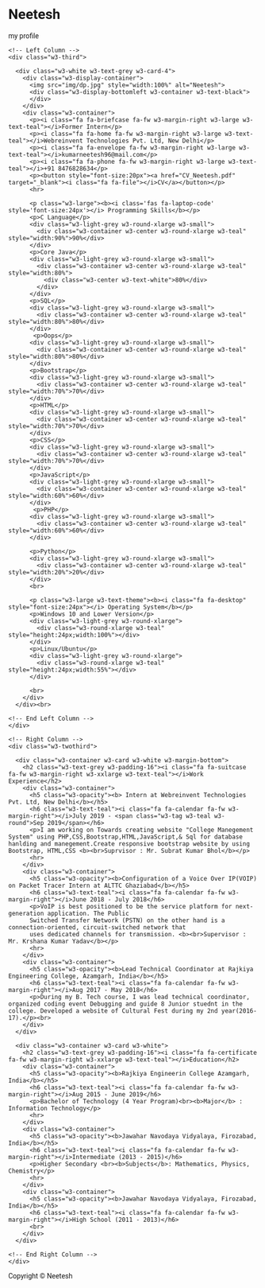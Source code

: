 # Neetesh
my profile
<!DOCTYPE html>
<html>
<title>Neetesh | Portfolio | IT Graduate</title>
<meta charset="UTF-8">
<meta name="viewport" content="width=device-width, initial-scale=1">
<link rel="stylesheet" href="https://www.w3schools.com/w3css/4/w3.css">
<link rel='stylesheet' href='https://fonts.googleapis.com/css?family=Roboto'>
<link rel="stylesheet" href="https://cdnjs.cloudflare.com/ajax/libs/font-awesome/4.7.0/css/font-awesome.min.css">

<link rel='stylesheet' href='https://use.fontawesome.com/releases/v5.7.0/css/all.css' integrity='sha384-lZN37f5QGtY3VHgisS14W3ExzMWZxybE1SJSEsQp9S+oqd12jhcu+A56Ebc1zFSJ' crossorigin='anonymous'>
<style>
html,body,h1,h2,h3,h4,h5,h6 {font-family: "Roboto", sans-serif}
</style>
<body class="w3-light-grey">

<!-- Page Container -->
<div class="w3-content w3-margin-top" style="max-width:1400px;">

  <!-- The Grid -->
  <div class="w3-row-padding">
  
    <!-- Left Column -->
    <div class="w3-third">
    
      <div class="w3-white w3-text-grey w3-card-4">
        <div class="w3-display-container">
          <img src="img/dp.jpg" style="width:100%" alt="Neetesh">
          <div class="w3-display-bottomleft w3-container w3-text-black">
          </div>
        </div>
        <div class="w3-container">
          <p><i class="fa fa-briefcase fa-fw w3-margin-right w3-large w3-text-teal"></i>Former Intern</p>
          <p><i class="fa fa-home fa-fw w3-margin-right w3-large w3-text-teal"></i>Webreinvent Technologies Pvt. Ltd, New Delhi</p>
          <p><i class="fa fa-envelope fa-fw w3-margin-right w3-large w3-text-teal"></i>kumarneetesh96@mail.com</p>
          <p><i class="fa fa-phone fa-fw w3-margin-right w3-large w3-text-teal"></i>+91 8476828634</p>
		  <p><button style="font-size:20px"><a href="CV_Neetesh.pdf" target="_blank"><i class="fa fa-file"></i>CV</a></button></p>
          <hr>

          <p class="w3-large"><b><i class='fas fa-laptop-code' style='font-size:24px'></i> Programming Skills</b></p>
          <p>C Language</p>
          <div class="w3-light-grey w3-round-xlarge w3-small">
            <div class="w3-container w3-center w3-round-xlarge w3-teal" style="width:90%">90%</div>
          </div>
          <p>Core Java</p>
          <div class="w3-light-grey w3-round-xlarge w3-small">
            <div class="w3-container w3-center w3-round-xlarge w3-teal" style="width:80%">
              <div class="w3-center w3-text-white">80%</div>
            </div>
          </div>
		  <p>SQL</p>
          <div class="w3-light-grey w3-round-xlarge w3-small">
            <div class="w3-container w3-center w3-round-xlarge w3-teal" style="width:80%">80%</div>
          </div>
		   <p>Oops</p>
          <div class="w3-light-grey w3-round-xlarge w3-small">
            <div class="w3-container w3-center w3-round-xlarge w3-teal" style="width:80%">80%</div>
          </div>
		  <p>Bootstrap</p>
          <div class="w3-light-grey w3-round-xlarge w3-small">
            <div class="w3-container w3-center w3-round-xlarge w3-teal" style="width:70%">70%</div>
          </div>
		  <p>HTML</p>
          <div class="w3-light-grey w3-round-xlarge w3-small">
            <div class="w3-container w3-center w3-round-xlarge w3-teal" style="width:70%">70%</div>
          </div>
          <p>CSS</p>
          <div class="w3-light-grey w3-round-xlarge w3-small">
            <div class="w3-container w3-center w3-round-xlarge w3-teal" style="width:70%">70%</div>
          </div>
          <p>JavaScript</p>
          <div class="w3-light-grey w3-round-xlarge w3-small">
            <div class="w3-container w3-center w3-round-xlarge w3-teal" style="width:60%">60%</div>
          </div>
		   <p>PHP</p>
          <div class="w3-light-grey w3-round-xlarge w3-small">
            <div class="w3-container w3-center w3-round-xlarge w3-teal" style="width:60%">60%</div>
          </div>
		  
		  <p>Python</p>
          <div class="w3-light-grey w3-round-xlarge w3-small">
            <div class="w3-container w3-center w3-round-xlarge w3-teal" style="width:20%">20%</div>
          </div>
          <br>

          <p class="w3-large w3-text-theme"><b><i class="fa fa-desktop" style="font-size:24px"></i> Operating System</b></p>
          <p>Windows 10 and Lower Version</p>
          <div class="w3-light-grey w3-round-xlarge">
            <div class="w3-round-xlarge w3-teal" style="height:24px;width:100%"></div>
          </div>
          <p>Linux/Ubuntu</p>
          <div class="w3-light-grey w3-round-xlarge">
            <div class="w3-round-xlarge w3-teal" style="height:24px;width:55%"></div>
          </div>
          
          <br>
        </div>
      </div><br>

    <!-- End Left Column -->
    </div>

    <!-- Right Column -->
    <div class="w3-twothird">
    
      <div class="w3-container w3-card w3-white w3-margin-bottom">
        <h2 class="w3-text-grey w3-padding-16"><i class="fa fa-suitcase fa-fw w3-margin-right w3-xxlarge w3-text-teal"></i>Work Experience</h2>
        <div class="w3-container">
          <h5 class="w3-opacity"><b> Intern at Webreinvent Technologies Pvt. Ltd, New Delhi</b></h5>
          <h6 class="w3-text-teal"><i class="fa fa-calendar fa-fw w3-margin-right"></i>July 2019 - <span class="w3-tag w3-teal w3-round">Sep 2019</span></h6>
          <p>I am working on Towards creating website "College Manegement System" using PHP,CSS,Bootstrap,HTML,JavaScript,& Sql for database hanlding and manegement.Create responsive bootstrap website by using Bootstrap, HTML,CSS <b><br>Suprvisor : Mr. Subrat Kumar Bhol</b></p>
          <hr>
        </div>
        <div class="w3-container">
          <h5 class="w3-opacity"><b>Configuration of a Voice Over IP(VOIP) on Packet Tracer Intern at ALTTC Ghaziabad</b></h5>
          <h6 class="w3-text-teal"><i class="fa fa-calendar fa-fw w3-margin-right"></i>June 2018 - July 2018</h6>
          <p>VoIP is best positioned to be the service platform for next-generation application. The Public
          Switched Transfer Network (PSTN) on the other hand is a connection-oriented, circuit-switched network that
          uses dedicated channels for transmission. <b><br>Supervisor : Mr. Krshana Kumar Yadav</b></p>
          <hr>
        </div>
        <div class="w3-container">
          <h5 class="w3-opacity"><b>Lead Technical Coordinator at Rajkiya Engineering College, Azamgarh, India</b></h5>
          <h6 class="w3-text-teal"><i class="fa fa-calendar fa-fw w3-margin-right"></i>Aug 2017 - May 2018</h6>
          <p>During my B. Tech course, I was lead technical coordinator, organized coding event Debugging and guide 8 Junior stuednt in the college. Developed a website of Cultural Fest during my 2nd year(2016-17).</p><br>
        </div>
      </div>

      <div class="w3-container w3-card w3-white">
        <h2 class="w3-text-grey w3-padding-16"><i class="fa fa-certificate fa-fw w3-margin-right w3-xxlarge w3-text-teal"></i>Education</h2>
        <div class="w3-container">
          <h5 class="w3-opacity"><b>Rajkiya Engineerin College Azamgarh, India</b></h5>
          <h6 class="w3-text-teal"><i class="fa fa-calendar fa-fw w3-margin-right"></i>Aug 2015 - June 2019</h6>
          <p>Bachelor of Technology (4 Year Program)<br><b>Major</b> : Information Technology</p>
          <hr>
        </div>
        <div class="w3-container">
          <h5 class="w3-opacity"><b>Jawahar Navodaya Vidyalaya, Firozabad, India</b></h5>
          <h6 class="w3-text-teal"><i class="fa fa-calendar fa-fw w3-margin-right"></i>Intermediate (2013 - 2015)</h6>
          <p>Higher Secondary <br><b>Subjects</b>: Mathematics, Physics, Chemistry</p>
          <hr>
        </div>
        <div class="w3-container">
          <h5 class="w3-opacity"><b>Jawahar Navodaya Vidyalaya, Firozabad, India</b></h5>
          <h6 class="w3-text-teal"><i class="fa fa-calendar fa-fw w3-margin-right"></i>High School (2011 - 2013)</h6>
          <br>
        </div>
      </div>

    <!-- End Right Column -->
    </div>
    
  <!-- End Grid -->
  </div>
  
  <!-- End Page Container -->
</div>

<footer class="w3-container w3-teal w3-center w3-margin-top">
  <p>Copyright &copy; Neetesh</p>
</footer>

</body>
</html>
